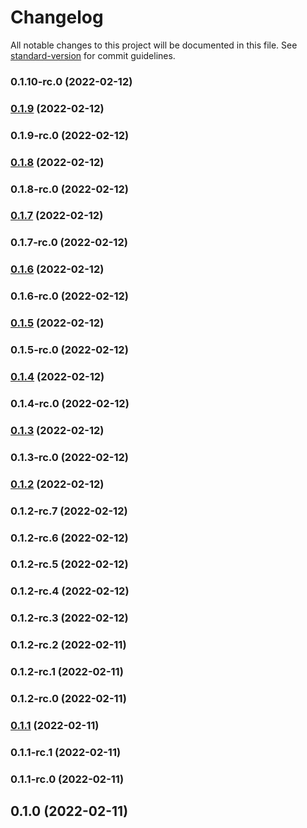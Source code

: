 # Changelog

All notable changes to this project will be documented in this file. See [standard-version](https://github.com/conventional-changelog/standard-version) for commit guidelines.

### 0.1.10-rc.0 (2022-02-12)

### [0.1.9](https://github.com/abdulghani/graphql-generator/compare/v0.1.9-rc.0...v0.1.9) (2022-02-12)

### 0.1.9-rc.0 (2022-02-12)

### [0.1.8](https://github.com/abdulghani/graphql-generator/compare/v0.1.8-rc.0...v0.1.8) (2022-02-12)

### 0.1.8-rc.0 (2022-02-12)

### [0.1.7](https://github.com/abdulghani/graphql-generator/compare/v0.1.7-rc.0...v0.1.7) (2022-02-12)

### 0.1.7-rc.0 (2022-02-12)

### [0.1.6](https://github.com/abdulghani/graphql-generator/compare/v0.1.6-rc.0...v0.1.6) (2022-02-12)

### 0.1.6-rc.0 (2022-02-12)

### [0.1.5](https://github.com/abdulghani/graphql-generator/compare/v0.1.5-rc.0...v0.1.5) (2022-02-12)

### 0.1.5-rc.0 (2022-02-12)

### [0.1.4](https://github.com/abdulghani/graphql-generator/compare/v0.1.4-rc.0...v0.1.4) (2022-02-12)

### 0.1.4-rc.0 (2022-02-12)

### [0.1.3](https://github.com/abdulghani/graphql-generator/compare/v0.1.3-rc.0...v0.1.3) (2022-02-12)

### 0.1.3-rc.0 (2022-02-12)

### [0.1.2](https://github.com/abdulghani/graphql-generator/compare/v0.1.2-rc.7...v0.1.2) (2022-02-12)

### 0.1.2-rc.7 (2022-02-12)

### 0.1.2-rc.6 (2022-02-12)

### 0.1.2-rc.5 (2022-02-12)

### 0.1.2-rc.4 (2022-02-12)

### 0.1.2-rc.3 (2022-02-12)

### 0.1.2-rc.2 (2022-02-11)

### 0.1.2-rc.1 (2022-02-11)

### 0.1.2-rc.0 (2022-02-11)

### [0.1.1](https://github.com/abdulghani/graphql-generator/compare/v0.1.1-rc.1...v0.1.1) (2022-02-11)

### 0.1.1-rc.1 (2022-02-11)

### 0.1.1-rc.0 (2022-02-11)

## 0.1.0 (2022-02-11)
